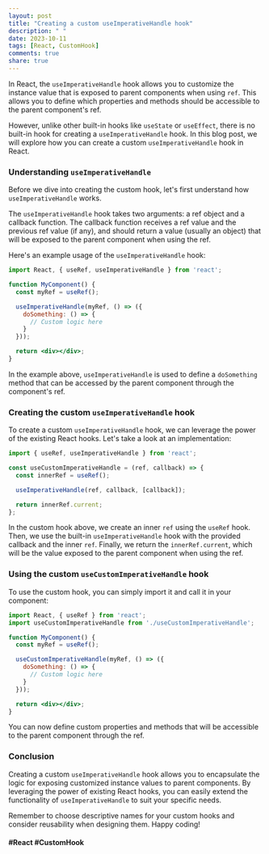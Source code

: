 ```yaml
---
layout: post
title: "Creating a custom useImperativeHandle hook"
description: " "
date: 2023-10-11
tags: [React, CustomHook]
comments: true
share: true
---
```


In React, the `useImperativeHandle` hook allows you to customize the instance value that is exposed to parent components when using `ref`. This allows you to define which properties and methods should be accessible to the parent component's ref.

However, unlike other built-in hooks like `useState` or `useEffect`, there is no built-in hook for creating a `useImperativeHandle` hook. In this blog post, we will explore how you can create a custom `useImperativeHandle` hook in React.

### Understanding `useImperativeHandle`

Before we dive into creating the custom hook, let's first understand how `useImperativeHandle` works.

The `useImperativeHandle` hook takes two arguments: a ref object and a callback function. The callback function receives a ref value and the previous ref value (if any), and should return a value (usually an object) that will be exposed to the parent component when using the ref.

Here's an example usage of the `useImperativeHandle` hook:

```jsx
import React, { useRef, useImperativeHandle } from 'react';

function MyComponent() {
  const myRef = useRef();

  useImperativeHandle(myRef, () => ({
    doSomething: () => {
      // Custom logic here
    }
  }));

  return <div></div>;
}
```

In the example above, `useImperativeHandle` is used to define a `doSomething` method that can be accessed by the parent component through the component's ref.

### Creating the custom `useImperativeHandle` hook

To create a custom `useImperativeHandle` hook, we can leverage the power of the existing React hooks. Let's take a look at an implementation:

```jsx
import { useRef, useImperativeHandle } from 'react';

const useCustomImperativeHandle = (ref, callback) => {
  const innerRef = useRef();

  useImperativeHandle(ref, callback, [callback]);

  return innerRef.current;
};
```

In the custom hook above, we create an inner `ref` using the `useRef` hook. Then, we use the built-in `useImperativeHandle` hook with the provided callback and the inner `ref`. Finally, we return the `innerRef.current`, which will be the value exposed to the parent component when using the ref.

### Using the custom `useCustomImperativeHandle` hook

To use the custom hook, you can simply import it and call it in your component:

```jsx
import React, { useRef } from 'react';
import useCustomImperativeHandle from './useCustomImperativeHandle';

function MyComponent() {
  const myRef = useRef();

  useCustomImperativeHandle(myRef, () => ({
    doSomething: () => {
      // Custom logic here
    }
  }));

  return <div></div>;
}
```

You can now define custom properties and methods that will be accessible to the parent component through the ref.

### Conclusion

Creating a custom `useImperativeHandle` hook allows you to encapsulate the logic for exposing customized instance values to parent components. By leveraging the power of existing React hooks, you can easily extend the functionality of `useImperativeHandle` to suit your specific needs.

Remember to choose descriptive names for your custom hooks and consider reusability when designing them. Happy coding!

#### #React #CustomHook
